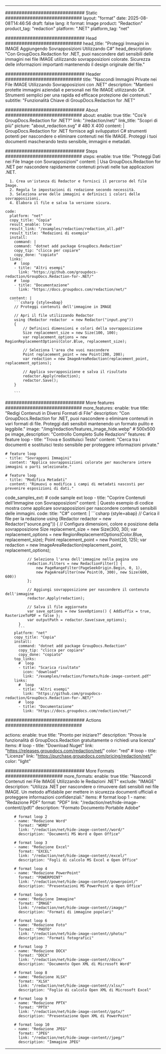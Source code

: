 
---
############################# Static ############################
layout: "format"
date:  2025-08-08T14:46:56
draft: false
lang: it
format: Image
product: "Redaction"
product_tag: "redaction"
platform: ".NET"
platform_tag: "net"

############################# Head ############################
head_title: "Proteggi Immagini in IMAGE Aggiungendo Sovrapposizioni Utilizzando C#"
head_description: "Con GroupDocs.Redaction for .NET, puoi nascondere dati sensibili delle immagini nei file IMAGE utilizzando sovrapposizioni colorate. Sicurezza delle informazioni importanti mantenendo il design originale del file."

############################# Header ############################
title: "Nascondi Immagini Private nei File IMAGE Utilizzando Sovrapposizioni con .NET" 
description: "Mantieni protette immagini aziendali e personali nei file IMAGE utilizzando C#. Strumenti semplici per una rapida ed efficace protezione dei contenuti."
subtitle: "Funzionalità Chiave di GroupDocs.Redaction for .NET" 

############################# About ############################
about:
    enable: true
    title: "Cos'è GroupDocs.Redaction for .NET?"
    link: "/redaction/net/"
    link_title: "Scopri di più"
    picture: "about_redaction.svg" # 480 X 400
    content: |
       GroupDocs.Redaction for .NET fornisce agli sviluppatori C# strumenti potenti per nascondere o eliminare contenuti nei file IMAGE. Proteggi i tuoi documenti mascherando testo sensibile, immagini e metadati.

############################# Steps ############################
steps:
    enable: true
    title: "Proteggi Dati nei File Image con Sovrapposizioni"
    content: |
      Usa GroupDocs.Redaction for .NET per nascondere rapidamente contenuti privati nelle tue applicazioni .NET.
      
      1. Crea un'istanza di Redactor e fornisci il percorso del file Image.
      2. Regola le impostazioni di redazione secondo necessità.
      3. Seleziona aree delle immagini e definisci i colori delle sovrapposizioni.
      4. Elabora il file e salva la versione sicura.
   
    code:
      platform: "net"
      copy_title: "Copia"
      result_enable: true
      result_link: "/examples/redaction/redaction_all.pdf"
      result_title: "Redazioni di esempio"
      install:
        command: |
        command: "dotnet add package GroupDocs.Redaction"
        copy_tip: "clicca per copiare"
        copy_done: "copiato"
      links:
        #  loop
        - title: "Altri esempi"
          link: "https://github.com/groupdocs-redaction/GroupDocs.Redaction-for-.NET/"
        #  loop
        - title: "Documentazione"
          link: "https://docs.groupdocs.com/redaction/net/"
          
      content: |
        ```csharp {style=abap}
        // Proteggi contenuti dell'immagine in IMAGE

        // Apri il file utilizzando Redactor
        using (Redactor redactor  = new Redactor("input.png"))
        {
            // Definisci dimensioni e colori della sovrapposizione
            Size replacement_size = new Size(100, 100);
            var replacement_options = new RegionReplacementOptions(Color.Blue, replacement_size);

            // Seleziona l'area che vuoi nascondere
            Point replacement_point = new Point(200, 200);
            var redaction = new ImageAreaRedaction(replacement_point, replacement_options);
            
            // Applica sovrapposizione e salva il risultato
            redactor.Apply(redaction);
            redactor.Save();
        }
        
        ```            


############################# More features ############################
more_features:
  enable: true
  title: "Redigi Contenuti in Diversi Formati di File"
  description: "Con GroupDocs.Redaction for .NET, puoi nascondere o eliminare contenuti in vari formati di file. Proteggi dati sensibili mantenendo un formato pulito e leggibile."
  image: "/img/redaction/features_image_hide.webp" # 500x500 px
  image_description: "Controllo Completo Sulle Redazioni"
  features:
    # feature loop
    - title: "Trova e Sostituisci Testo"
      content: "Cerca tra i documenti e sostituisci testo sensibile per proteggere informazioni private."

    # feature loop
    - title: "Sovrapponi Immagini"
      content: "Applica sovrapposizioni colorate per mascherare intere immagini o parti selezionate."

    # feature loop
    - title: "Modifica Metadati"
      content: "Rimuovi o modifica i campi di metadati nascosti per prevenire esposizioni di dati."
      
  code_samples_ext:
    # code sample ext loop
    - title: "Coprire Contenuti dell'Immagine con Sovrapposizioni"
      content: |
        Questo esempio di codice mostra come applicare sovrapposizioni per nascondere contenuti sensibili delle immagini.
      code:
        title: "C#"
        content: |
          ```csharp {style=abap}
          //  Carica il file per la redazione
          using (Redactor redactor  = new Redactor("source.png"))
          {
              // Configura dimensioni, colore e posizione della sovrapposizione
              Size replacement_size = new Size(300, 30);
              var replacement_options = new RegionReplacementOptions(Color.Blue, replacement_size);
              Point replacement_point = new Point(20, 125);
              var redaction = new ImageAreaRedaction(replacement_point, replacement_options);
 
              // Seleziona l'area dell'immagine nella pagina uno
              redaction.Filters = new RedactionFilter[] {
                  new PageRangeFilter(PageSeekOrigin.Begin, 0, 1),
                  new PageAreaFilter(new Point(0, 300), new Size(600, 600))
              };

              // Aggiungi sovrapposizione per nascondere il contenuto dell'immagine
              redactor.Apply(redaction);

              // Salva il file aggiornato
              var save_options = new SaveOptions() { AddSuffix = true, RasterizeToPDF = false };
              var outputPath = redactor.Save(save_options);
          }
          ```
        platform: "net"
        copy_title: "Copia"
        install:
          command: "dotnet add package GroupDocs.Redaction"
          copy_tip: "clicca per copiare"
          copy_done: "copiato"
        top_links:
          #  loop
          - title: "Scarica risultato"
            icon: "download"
            link: "/examples/redaction/formats/hide-image-content.pdf"
        links:
          #  loop
          - title: "Altri esempi"
            link: "https://github.com/groupdocs-redaction/GroupDocs.Redaction-for-.NET/"
          #  loop
          - title: "Documentazione"
            link: "https://docs.groupdocs.com/redaction/net/"


############################# Actions ############################

actions:
  enable: true
  title: "Pronto per iniziare?"
  description: "Prova le funzionalità di GroupDocs.Redaction gratuitamente o richiedi una licenza"
  items:
    #  loop
    - title: "Download Nuget"
      link: "https://releases.groupdocs.com/redaction/net/"
      color: "red"
        #  loop
    - title: "Licenze"
      link: "https://purchase.groupdocs.com/pricing/redaction/net/"
      color: "light"


############################# More Formats #####################
more_formats:
    enable: true
    title: "Nascondi Contenuti nei File IMAGE Utilizzando le Redazioni .NET"
    exclude: "IMAGE"
    description: "Utilizza .NET per nascondere o rimuovere dati sensibili nei file IMAGE. Un metodo affidabile per mettere in sicurezza documenti ufficiali e proteggere informazioni confidenziali."
    items: 
        # format loop 1
        - name: "Redazione PDF"
          format: "PDF"
          link: "/redaction/net/hide-image-content//pdf/"
          description: "Formato Documento Portabile Adobe"

        # format loop 2
        - name: "Redazione Word"
          format: "WORD"
          link: "/redaction/net/hide-image-content//word/"
          description: "Documenti MS Word e Open Office"
          
        # format loop 3
        - name: "Redazione Excel"
          format: "EXCEL"
          link: "/redaction/net/hide-image-content//excel/"
          description: "Fogli di calcolo MS Excel e Open Office"

        # format loop 4
        - name: "Redazione PowerPoint"
          format: "POWERPOINT"
          link: "/redaction/net/hide-image-content//powerpoint/"
          description: "Presentazioni MS PowerPoint e Open Office"

        # format loop 5
        - name: "Redazione Immagine"
          format: "IMAGE"
          link: "/redaction/net/hide-image-content//image/"
          description: "Formati di immagine popolari"

        # format loop 6
        - name: "Redazione Foto"
          format: "PHOTO"
          link: "/redaction/net/hide-image-content//photo/"
          description: "Formati fotografici"

        # format loop 7
        - name: "Redazione DOCX"
          format: "DOCX"
          link: "/redaction/net/hide-image-content//docx/"
          description: "Documento Open XML di Microsoft Word"
          
        # format loop 8
        - name: "Redazione XLSX"
          format: "XLSX"
          link: "/redaction/net/hide-image-content//xlsx/"
          description: "Foglio di calcolo Open XML di Microsoft Excel"
          
        # format loop 9
        - name: "Redazione PPTX"
          format: "PPTX"
          link: "/redaction/net/hide-image-content//pptx/"
          description: "Presentazione Open XML di PowerPoint"

        # format loop 10
        - name: "Redazione JPEG"
          format: "JPEG"
          link: "/redaction/net/hide-image-content//jpeg/"
          description: "Immagine JPEG"


---